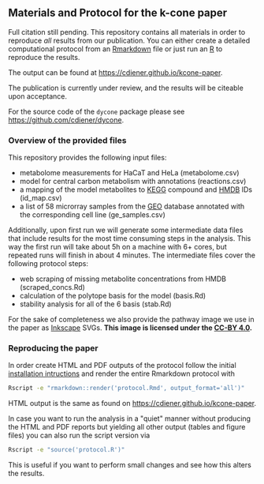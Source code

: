 ## Materials and Protocol for the k-cone paper

Full citation still pending. This repository contains all materials in order
to reproduce *all* results from our publication. You can either create a detailed
computational protocol from an [Rmarkdown](http://rmarkdown.rstudio.com/) file
or just run an [R](http://r-project.org) to reproduce the results.

The output can be found at https://cdiener.github.io/kcone-paper.

The publication is currently under review, and the results will be citeable upon
acceptance. 

For the source code of the `dycone` package please see 
https://github.com/cdiener/dycone.

### Overview of the provided files

This repository provides the following input files:

- metabolome measurements for HaCaT and HeLa (metabolome.csv)
- model for central carbon metabolism with annotations (reactions.csv) 
- a mapping of the model metabolites to [KEGG](http://www.genome.jp/kegg/) 
  compound and [HMDB](http://hmdb.ca) IDs (id_map.csv)
- a list of 58 microrray samples from the [GEO](http://www.ncbi.nlm.nih.gov/geo/)
  database annotated with the corresponding cell line (ge_samples.csv)
  
Additionally, upon first run we will generate some intermediate data files that 
include results for the most time consuming steps in the analysis. This way the 
first run will take about 5h on a machine with 6+ cores, but repeated runs will 
finish in about 4 minutes. The intermediate files cover the following protocol 
steps:

- web scraping of missing metabolite concentrations from HMDB (scraped_concs.Rd)
- calculation of the polytope basis for the model (basis.Rd)
- stability analysis for all of the 6 basis (stab.Rd)

For the sake of completeness we also provide the pathway image we use in the
paper as [Inkscape](https://inkscape.org) SVGs. **This image is licensed under 
the [CC-BY 4.0](https://creativecommons.org/licenses/by/4.0/).**

### Reproducing the paper

In order create HTML and PDF outputs of the protocol follow the initial 
[installation intructions](http://cdiener.github.io/kcone-paper) and render
the entire Rmarkdown protocol with

```bash
Rscript -e "rmarkdown::render('protocol.Rmd', output_format='all')"
```

HTML output is the same as found on https://cdiener.github.io/kcone-paper.

In case you want to run the analysis in a "quiet" manner without producing the
HTML and PDF reports but yielding all other output (tables and figure files) you
can also run the script version via

```bash
Rscript -e "source('protocol.R')"
```

This is useful if you want to perform small changes and see how this alters the
results.

